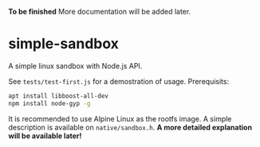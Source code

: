 **To be finished**
More documentation will be added later.

# simple-sandbox
A simple linux sandbox with Node.js API.

See `tests/test-first.js` for a demostration of usage. 
Prerequisits:
```bash
apt install libboost-all-dev
npm install node-gyp -g
```

It is recommended to use Alpine Linux as the rootfs image.
A simple description is available on `native/sandbox.h`. **A more detailed explanation will be available later!**
